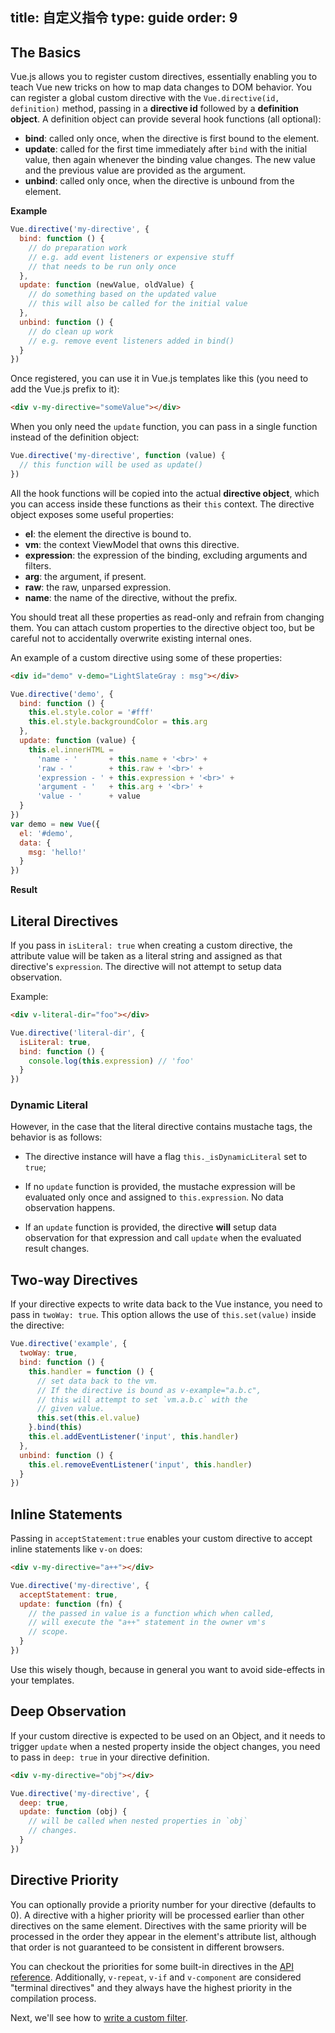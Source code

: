 title: 自定义指令
type: guide
order: 9
---

## The Basics

Vue.js allows you to register custom directives, essentially enabling you to teach Vue new tricks on how to map data changes to DOM behavior. You can register a global custom directive with the `Vue.directive(id, definition)` method, passing in a **directive id** followed by a **definition object**. A definition object can provide several hook functions (all optional):

- **bind**: called only once, when the directive is first bound to the element.
- **update**: called for the first time immediately after `bind` with the initial value, then again whenever the binding value changes. The new value and the previous value are provided as the argument.
- **unbind**: called only once, when the directive is unbound from the element.

**Example**

``` js
Vue.directive('my-directive', {
  bind: function () {
    // do preparation work
    // e.g. add event listeners or expensive stuff
    // that needs to be run only once
  },
  update: function (newValue, oldValue) {
    // do something based on the updated value
    // this will also be called for the initial value
  },
  unbind: function () {
    // do clean up work
    // e.g. remove event listeners added in bind()
  }
})
```

Once registered, you can use it in Vue.js templates like this (you need to add the Vue.js prefix to it):

``` html
<div v-my-directive="someValue"></div>
```

When you only need the `update` function, you can pass in a single function instead of the definition object:

``` js
Vue.directive('my-directive', function (value) {
  // this function will be used as update()
})
```

All the hook functions will be copied into the actual **directive object**, which you can access inside these functions as their `this` context. The directive object exposes some useful properties:

- **el**: the element the directive is bound to.
- **vm**: the context ViewModel that owns this directive.
- **expression**: the expression of the binding, excluding arguments and filters.
- **arg**: the argument, if present.
- **raw**: the raw, unparsed expression.
- **name**: the name of the directive, without the prefix.

<p class="tip">You should treat all these properties as read-only and refrain from changing them. You can attach custom properties to the directive object too, but be careful not to accidentally overwrite existing internal ones.</p>

An example of a custom directive using some of these properties:

``` html
<div id="demo" v-demo="LightSlateGray : msg"></div>
```

``` js
Vue.directive('demo', {
  bind: function () {
    this.el.style.color = '#fff'
    this.el.style.backgroundColor = this.arg
  },
  update: function (value) {
    this.el.innerHTML =
      'name - '       + this.name + '<br>' +
      'raw - '        + this.raw + '<br>' +
      'expression - ' + this.expression + '<br>' +
      'argument - '   + this.arg + '<br>' +
      'value - '      + value
  }
})
var demo = new Vue({
  el: '#demo',
  data: {
    msg: 'hello!'
  }
})
```

**Result**

<div id="demo" v-demo="LightSlateGray : msg"></div>
<script>
Vue.directive('demo', {
  bind: function () {
    this.el.style.color = '#fff'
    this.el.style.backgroundColor = this.arg
  },
  update: function (value) {
    this.el.innerHTML =
      'name - ' + this.name + '<br>' +
      'raw - ' + this.raw + '<br>' +
      'expression - ' + this.expression + '<br>' +
      'argument - ' + this.arg + '<br>' +
      'value - ' + value
  }
})
var demo = new Vue({
  el: '#demo',
  data: {
    msg: 'hello!'
  }
})
</script>

## Literal Directives

If you pass in `isLiteral: true` when creating a custom directive, the attribute value will be taken as a literal string and assigned as that directive's `expression`. The directive will not attempt to setup data observation.

Example:

``` html
<div v-literal-dir="foo"></div>
```

``` js
Vue.directive('literal-dir', {
  isLiteral: true,
  bind: function () {
    console.log(this.expression) // 'foo'
  }
})
```

### Dynamic Literal

However, in the case that the literal directive contains mustache tags, the behavior is as follows:

- The directive instance will have a flag `this._isDynamicLiteral` set to `true`;

- If no `update` function is provided, the mustache expression will be evaluated only once and assigned to `this.expression`. No data observation happens.

- If an `update` function is provided, the directive **will** setup data observation for that expression and call `update` when the evaluated result changes.

## Two-way Directives

If your directive expects to write data back to the Vue instance, you need to pass in `twoWay: true`. This option allows the use of `this.set(value)` inside the directive:

``` js
Vue.directive('example', {
  twoWay: true,
  bind: function () {
    this.handler = function () {
      // set data back to the vm.
      // If the directive is bound as v-example="a.b.c",
      // this will attempt to set `vm.a.b.c` with the
      // given value.
      this.set(this.el.value)
    }.bind(this)
    this.el.addEventListener('input', this.handler)
  },
  unbind: function () {
    this.el.removeEventListener('input', this.handler)
  }
})
```

## Inline Statements

Passing in `acceptStatement:true` enables your custom directive to accept inline statements like `v-on` does:

``` html
<div v-my-directive="a++"></div>
```

``` js
Vue.directive('my-directive', {
  acceptStatement: true,
  update: function (fn) {
    // the passed in value is a function which when called,
    // will execute the "a++" statement in the owner vm's
    // scope.
  }
})
```

Use this wisely though, because in general you want to avoid side-effects in your templates.

## Deep Observation

If your custom directive is expected to be used on an Object, and it needs to trigger `update` when a nested property inside the object changes, you need to pass in `deep: true` in your directive definition.

``` html
<div v-my-directive="obj"></div>
```

``` js
Vue.directive('my-directive', {
  deep: true,
  update: function (obj) {
    // will be called when nested properties in `obj`
    // changes.
  }
})
```

## Directive Priority

You can optionally provide a priority number for your directive (defaults to 0). A directive with a higher priority will be processed earlier than other directives on the same element. Directives with the same priority will be processed in the order they appear in the element's attribute list, although that order is not guaranteed to be consistent in different browsers.

You can checkout the priorities for some built-in directives in the [API reference](/api/directives.html). Additionally, `v-repeat`, `v-if` and `v-component` are considered "terminal directives" and they always have the highest priority in the compilation process.

Next, we'll see how to [write a custom filter](/guide/custom-filter.html).